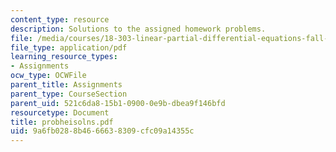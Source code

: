 ```yaml
---
content_type: resource
description: Solutions to the assigned homework problems.
file: /media/courses/18-303-linear-partial-differential-equations-fall-2006/9a6fb0288b4666638309cfc09a14355c_probheisolns.pdf
file_type: application/pdf
learning_resource_types:
- Assignments
ocw_type: OCWFile
parent_title: Assignments
parent_type: CourseSection
parent_uid: 521c6da8-15b1-0900-0e9b-dbea9f146bfd
resourcetype: Document
title: probheisolns.pdf
uid: 9a6fb028-8b46-6663-8309-cfc09a14355c
---
```

